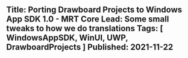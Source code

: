 Title: Porting Drawboard Projects to Windows App SDK 1.0 - MRT Core
Lead: Some small tweaks to how we do translations
Tags: [ WindowsAppSDK, WinUI, UWP, DrawboardProjects ]
Published: 2021-11-22
---
